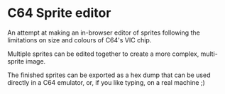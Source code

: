 # C64 Sprite editor

An attempt at making an in-browser editor of sprites following the limitations on size and colours of C64's VIC chip.

Multiple sprites can be edited together to create a more complex, multi-sprite image.

The finished sprites can be exported as a hex dump that can be used directly in a C64 emulator, or, if you like typing, on a real machine ;)
